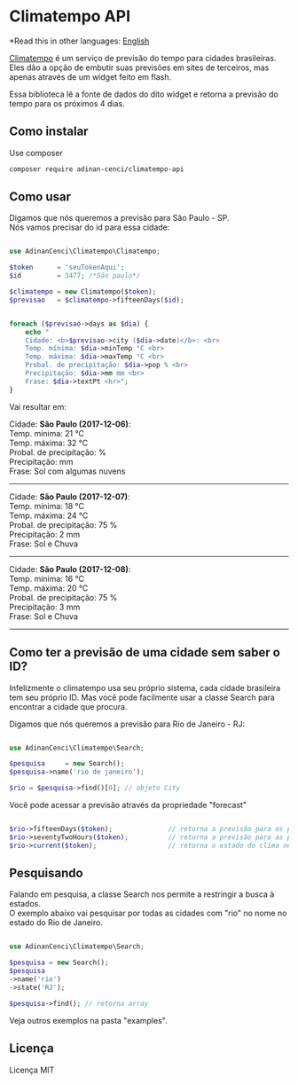 
# Climatempo API

*Read this in other languages: [English](README.en.md)  

[Climatempo](http://www.climatempo.com.br) é um serviço de previsão do tempo para cidades brasileiras.
Eles dão a opção de embutir suas previsões em sites de terceiros, mas apenas através de um widget feito em flash.

Essa biblioteca lê a fonte de dados do dito widget e retorna a previsão do tempo para os próximos 4 dias.

## Como instalar

Use composer

```bash
composer require adinan-cenci/climatempo-api
```


## Como usar

Digamos que nós queremos a previsão para São Paulo - SP.  
Nós vamos precisar do id para essa cidade:

```php

use AdinanCenci\Climatempo\Climatempo;

$token      = 'seuTokenAqui';
$id         = 3477; /*São paulo*/

$climatempo = new Climatempo($token);
$previsao   = $climatempo->fifteenDays($id);


foreach ($previsao->days as $dia) {
    echo "
    Cidade: <b>$previsao->city ($dia->date)</b>: <br>
    Temp. mínima: $dia->minTemp °C <br>
    Temp. máxima: $dia->maxTemp °C <br>
    Probal. de precipitação: $dia->pop % <br>
    Precipitação: $dia->mm mm <br>
    Frase: $dia->textPt <hr>";
}
```

Vai resultar em: 

Cidade: **São Paulo (2017-12-06)**:  
Temp. mínima: 21 °C  
Temp. máxima: 32 °C  
Probal. de precipitação: %  
Precipitação: mm  
Frase: Sol com algumas nuvens  
___

Cidade: **São Paulo (2017-12-07)**:  
Temp. mínima: 18 °C  
Temp. máxima: 24 °C  
Probal. de precipitação: 75 %  
Precipitação: 2 mm  
Frase: Sol e Chuva  
___

Cidade: **São Paulo (2017-12-08)**:  
Temp. mínima: 16 °C  
Temp. máxima: 20 °C  
Probal. de precipitação: 75 %  
Precipitação: 3 mm  
Frase: Sol e Chuva  
___


## Como ter a previsão de uma cidade sem saber o ID?

Infelizmente o climatempo usa seu próprio sistema, cada cidade brasileira tem seu próprio ID.
Mas você pode facilmente usar a classe Search para encontrar a cidade que procura.

Digamos que nós queremos a previsão para Rio de Janeiro - RJ:

```php

use AdinanCenci\Climatempo\Search;

$pesquisa     = new Search();
$pesquisa->name('rio de janeiro');

$rio = $pesquisa->find()[0]; // objeto City

```

Você pode acessar a previsão através da propriedade "forecast"

```php

$rio->fifteenDays($token);              // retorna a previsão para os próximos 15 dias
$rio->seventyTwoHours($token);          // retorna a previsão para as próximas 72 dias
$rio->current($token);                  // retorna o estado do clima neste instante 

```

## Pesquisando

Falando em pesquisa, a classe Search nos permite a restringir a busca à estados.  
O exemplo abaixo vai pesquisar por todas as cidades com "rio" no nome no estado do Rio de Janeiro.

```php

use AdinanCenci\Climatempo\Search;

$pesquisa = new Search();
$pesquisa
->name('rio')
->state('RJ');

$pesquisa->find(); // retorna array

```

Veja outros exemplos na pasta "examples".

## Licença

Licença MIT
